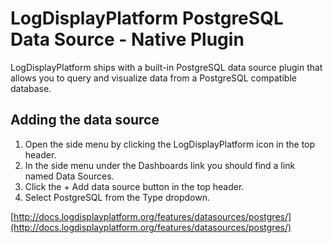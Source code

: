 # LogDisplayPlatform PostgreSQL Data Source -  Native Plugin

LogDisplayPlatform ships with a built-in PostgreSQL data source plugin that allows you to query and visualize data from a PostgreSQL compatible database.

## Adding the data source

1. Open the side menu by clicking the LogDisplayPlatform icon in the top header.
2. In the side menu under the Dashboards link you should find a link named Data Sources.
3. Click the + Add data source button in the top header.
4. Select PostgreSQL from the Type dropdown.

[http://docs.logdisplayplatform.org/features/datasources/postgres/](http://docs.logdisplayplatform.org/features/datasources/postgres/)

